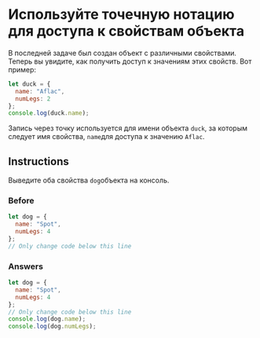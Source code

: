 # Используйте точечную нотацию для доступа к свойствам объекта
В последней задаче был создан объект с различными свойствами. Теперь вы увидите, как получить доступ к значениям этих свойств. Вот пример:
```javascript
let duck = {
  name: "Aflac",
  numLegs: 2
};
console.log(duck.name);
```
Запись через точку используется для имени объекта `duck`, за которым следует имя свойства, `name`для доступа к значению `Aflac`.
## Instructions
Выведите оба свойства `dog`объекта на консоль.

### Before
```javascript
let dog = {
  name: "Spot",
  numLegs: 4
};
// Only change code below this line
```
### Answers
```javascript
let dog = {
  name: "Spot",
  numLegs: 4
};
// Only change code below this line
console.log(dog.name);
console.log(dog.numLegs);
```
